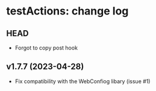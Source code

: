 testActions: change log
=======================

HEAD
----

* Forgot to copy post hook

v1.7.7 (2023-04-28)
------

* Fix compatibility with the WebConfiog libary (issue #1)
